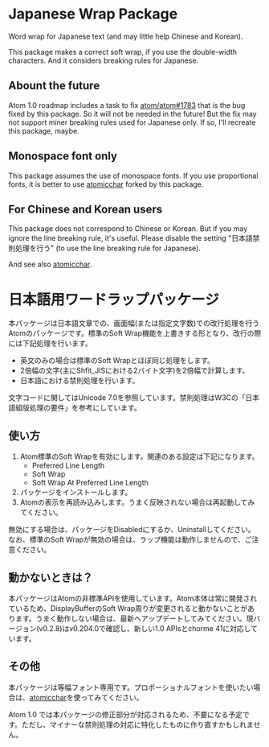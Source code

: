 # Japanese Wrap Package

Word wrap for Japanese text (and may little help Chinese and Korean).

This package makes a correct soft wrap, if you use the double-width characters. And it considers breaking rules for Japanese.

## Abount the future

Atom 1.0 roadmap includes a task to fix [atom/atom#1783](https://github.com/atom/atom/issues/1783) that is the bug fixed by this package. So it will not be needed in the future! But the fix may not support miner breaking rules used for Japanese only. If so, I'll recreate this package, maybe.

## Monospace font only

This package assumes the use of monospace fonts. If you use proportional fonts, it is better to use [atomicchar](https://atom.io/packages/atomicchar) forked by this package.

## For Chinese and Korean users

This package does not correspond to Chinese or Korean. But if you may ignore the line breaking rule, it's useful. Please disable the setting "日本語禁則処理を行う" (to use the line breaking rule for Japanese).

And see also [atomicchar](https://atom.io/packages/atomicchar).

# 日本語用ワードラップパッケージ
本パッケージは日本語文章での、画面幅(または指定文字数)での改行処理を行うAtomのパッケージです。標準のSoft Wrap機能を上書きする形となり、改行の際には下記処理を行います。

* 英文のみの場合は標準のSoft Wrapとほぼ同じ処理をします。
* 2倍幅の文字(主にShfit_JISにおける2バイト文字)を2倍幅で計算します。
* 日本語における禁則処理を行います。

文字コードに関してはUnicode 7.0を参照しています。禁則処理はW3Cの「日本語組版処理の要件」を参考にしています。

## 使い方
1. Atom標準のSoft Wrapを有効にします。関連のある設定は下記になります。
    * Preferred Line Length
    * Soft Wrap
    * Soft Wrap At Preferred Line Length
2. パッケージをインストールします。
3. Atomの表示を再読み込みします。うまく反映されない場合は再起動してみてください。

無効にする場合は、パッケージをDisabledにするか、Uninstallしてください。なお、標準のSoft Wrapが無効の場合は、ラップ機能は動作しませんので、ご注意ください。

## 動かないときは？
本パッケージはAtomの非標準APIを使用しています。Atom本体は常に開発されているため、DisplayBufferのSoft Wrap周りが変更されると動かないことがあります。うまく動作しない場合は、最新へアップデートしてみてください。現バージョン(v0.2.8)はv0.204.0で確認し、新しい1.0 APIsとchorme 41に対応しています。

## その他
本パッケージは等幅フォント専用です。プロポーショナルフォントを使いたい場合は、[atomicchar](https://atom.io/packages/atomicchar)を使ってみてください。

Atom 1.0 では本パッケージの修正部分が対応されるため、不要になる予定です。ただし、マイナーな禁則処理の対応に特化したものに作り直すかもしれません。
